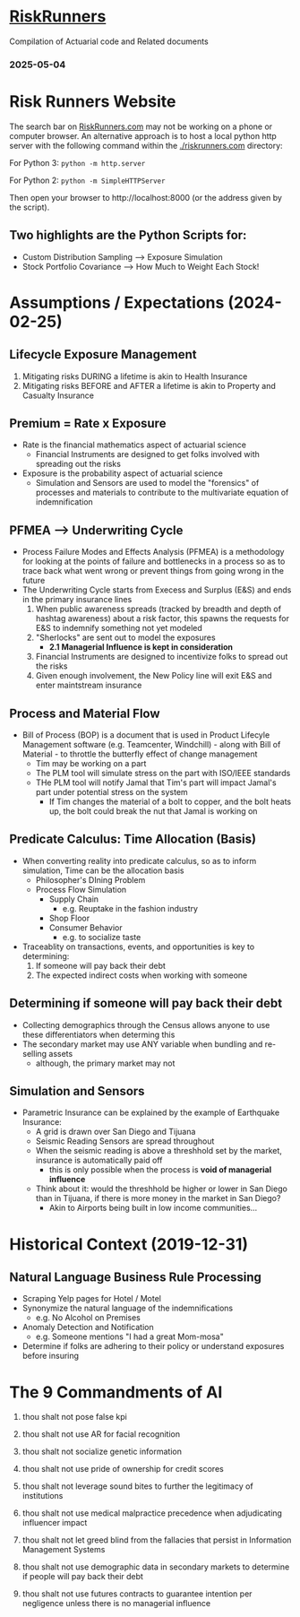 # [RiskRunners](https://riskrunners.com)
Compilation of Actuarial code and Related documents

### 2025-05-04
# Risk Runners Website

The search bar on [RiskRunners.com](https://riskrunners.com) may not be working on a phone or computer browser. An alternative approach is to host a local python http server with the following command within the [./riskrunners.com](./riskrunners.com/) directory:

For Python 3: ```python -m http.server```

For Python 2: ```python -m SimpleHTTPServer```

Then open your browser to http://localhost:8000 (or the address given by the script).

## Two highlights are the Python Scripts for:


- Custom Distribution Sampling --> Exposure Simulation
- Stock Portfolio Covariance --> How Much to Weight Each Stock!


# Assumptions / Expectations (2024-02-25)

## Lifecycle Exposure Management

1. Mitigating risks DURING a lifetime is akin to Health Insurance
2. Mitigating risks BEFORE and AFTER a lifetime is akin to Property and Casualty Insurance

## Premium = Rate x Exposure

- Rate is the financial mathematics aspect of actuarial science
    - Financial Instruments are designed to get folks involved with spreading out the risks
- Exposure is the probability aspect of actuarial science
    - Simulation and Sensors are used to model the "forensics" of processes and materials to contribute to the multivariate equation of indemnification

## PFMEA --> Underwriting Cycle

- Process Failure Modes and Effects Analysis (PFMEA) is a methodology for looking at the points of failure and bottlenecks in a process so as to trace back what went wrong or prevent things from going wrong in the future
- The Underwriting Cycle starts from Execess and Surplus (E&S) and ends in the primary insurance lines
    1. When public awareness spreads (tracked by breadth and depth of hashtag awareness) about a risk factor, this spawns the requests for E&S to indemnify something not yet modeled
    2. "Sherlocks" are sent out to model the exposures
        - **2.1 Managerial Influence is kept in consideration**
    3. Financial Instruments are designed to incentivize folks to spread out the risks
    4. Given enough involvement, the New Policy line will exit E&S and enter maintstream insurance

## Process and Material Flow

- Bill of Process (BOP) is a document that is used in Product Lifecyle Management software (e.g. Teamcenter, Windchill) - along with Bill of Material - to throttle the butterfly effect of change management
    - Tim may be working on a part
    - The PLM tool will simulate stress on the part with ISO/IEEE standards
    - THe PLM tool will notify Jamal that Tim's part will impact Jamal's part under potential stress on the system
        - If Tim changes the material of a bolt to copper, and the bolt heats up, the bolt could break the nut that Jamal is working on

## Predicate Calculus: Time Allocation (Basis)

- When converting reality into predicate calculus, so as to inform simulation, Time can be the allocation basis
    - Philosopher's DIning Problem
    - Process Flow Simulation
        - Supply Chain
            - e.g. Reuptake in the fashion industry
        - Shop Floor
        - Consumer Behavior
            - e.g. to socialize taste
- Traceablity on transactions, events, and opportunities is key to determining:
    1. If someone will pay back their debt
    2. The expected indirect costs when working with someone

## Determining if someone will pay back their debt

- Collecting demographics through the Census allows anyone to use these differentiators when determing this
- The secondary market may use ANY variable when bundling and re-selling assets
    - although, the primary market may not

## Simulation and Sensors

- Parametric Insurance can be explained by the example of Earthquake Insurance:
    - A grid is drawn over San Diego and Tijuana
    - Seismic Reading Sensors are spread throughout
    - When the seismic reading is above a threshhold set by the market, insurance is automatically paid off
        - this is only possible when the process is **void of managerial influence**
    - Think about it: would the threshhold be higher or lower in San Diego than in Tijuana, if there is more money in the market in San Diego?
        - Akin to Airports being built in low income communities...

# Historical Context (2019-12-31)

## Natural Language Business Rule Processing

- Scraping Yelp pages for Hotel / Motel
- Synonymize the natural language of the indemnifications
    - e.g. No Alcohol on Premises
- Anomaly Detection and Notification
    - e.g. Someone mentions "I had a great Mom-mosa"
- Determine if folks are adhering to their policy or understand exposures before insuring




# The 9 Commandments of AI



1. thou shalt not pose false kpi

2. thou shalt not use AR for facial recognition

3. thou shalt not socialize genetic information

4. thou shalt not use pride of ownership for credit scores

5. thou shalt not leverage sound bites to further the legitimacy of institutions

6. thou shalt not use medical malpractice precedence when adjudicating influencer impact

7. thou shalt not let greed blind from the fallacies that persist in Information Management Systems

8. thou shalt not use demographic data in secondary markets to determine if people will pay back their debt

9. thou shalt not use futures contracts to guarantee intention per negligence unless there is no managerial influence

